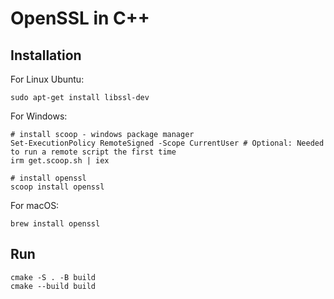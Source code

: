 # OpenSSL in C++

## Installation
For Linux Ubuntu:
```
sudo apt-get install libssl-dev
```

For Windows:
```
# install scoop - windows package manager
Set-ExecutionPolicy RemoteSigned -Scope CurrentUser # Optional: Needed to run a remote script the first time
irm get.scoop.sh | iex

# install openssl
scoop install openssl
```

For macOS:
```
brew install openssl
```

## Run
```
cmake -S . -B build
cmake --build build
```